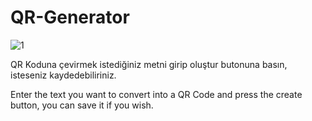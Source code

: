 # QR-Generator

![1](https://github.com/Leaddy/QR-Generator/assets/45538062/fd81e0d9-e0db-461e-8e4c-d273bcceb1fe)

QR Koduna çevirmek istediğiniz metni girip oluştur butonuna basın, isteseniz kaydedebiliriniz.

Enter the text you want to convert into a QR Code and press the create button, you can save it if you wish.
